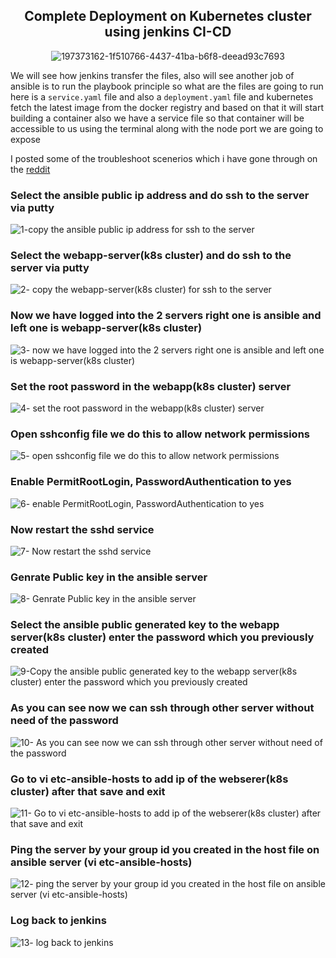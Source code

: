 <div align="center">

## Complete Deployment on Kubernetes cluster using jenkins CI-CD

![197373162-1f510766-4437-41ba-b6f8-deead93c7693](https://user-images.githubusercontent.com/58173938/197495878-0be968d0-2c33-4c26-b6fb-5a20b825c646.png)

</div>

We will see how jenkins transfer the files, also will see another job of ansible is to run the 
playbook principle so what are the files are going to run here is a `service.yaml` 
file and also a `deployment.yaml` file and kubernetes fetch the latest image 
from the docker registry and based on that it will start building a container 
also we have a service file so that container will be accessible to us using 
the terminal along with the node port we are going to expose 

I posted some of the troubleshoot scenerios which i have gone through on the [reddit](https://www.reddit.com/user/Mohanse7)

### Select the ansible public ip address and do ssh to the server via putty

![1-copy the ansible public ip address for ssh to the server](https://user-images.githubusercontent.com/58173938/197496057-5928e3fd-6a9d-42fb-bc6e-e38248031e1b.png)

### Select the webapp-server(k8s cluster) and do ssh to the server via putty

![2- copy the webapp-server(k8s cluster) for ssh to the server](https://user-images.githubusercontent.com/58173938/197496329-a5e59924-728c-4af2-aad1-ae2d57e42ab6.png)
 
### Now we have logged into the 2 servers right one is ansible and left one is webapp-server(k8s cluster)

![3- now we have logged into the 2 servers right one is ansible and left one is webapp-server(k8s cluster)](https://user-images.githubusercontent.com/58173938/197496413-248dee66-e90c-4703-ac65-844f083a1847.png)

### Set the root password in the webapp(k8s cluster) server

![4- set the root password in the webapp(k8s cluster) server](https://user-images.githubusercontent.com/58173938/197496499-8eef533a-718b-41a3-948c-16be6f431a01.png)

### Open sshconfig file we do this to allow network permissions

![5- open sshconfig file we do this to allow network permissions](https://user-images.githubusercontent.com/58173938/197496657-4604368b-b03d-4ca2-9b7d-002447aa496b.png)

### Enable PermitRootLogin, PasswordAuthentication to yes

![6- enable PermitRootLogin, PasswordAuthentication to yes](https://user-images.githubusercontent.com/58173938/197496738-aae168a7-b3e6-4874-b527-239d633ebef5.png)

### Now restart the sshd service 

![7- Now restart the sshd service ](https://user-images.githubusercontent.com/58173938/197496900-e7cd5063-978a-43cd-ad3b-36d7d6f76750.png)

### Genrate Public key in the ansible server

![8- Genrate Public key in the ansible server](https://user-images.githubusercontent.com/58173938/197497206-73336fd5-5e9d-4f80-ae77-d5200e89a14c.png)

### Select the ansible public generated key to the webapp server(k8s cluster) enter the password which you previously created

![9-Copy the ansible public generated key to the webapp server(k8s cluster) enter the password which you previously created](https://user-images.githubusercontent.com/58173938/197497331-5cb625d3-b9c3-4368-a2bc-0deac37a7b91.png)

### As you can see now we can ssh through other server without need of the password

![10- As you can see now we can ssh through other server without need of the password](https://user-images.githubusercontent.com/58173938/197497403-7575a61d-f475-4ff0-b0bd-77954959f8da.png)

### Go to vi etc-ansible-hosts to add ip of the webserer(k8s cluster) after that save and exit

![11- Go to vi etc-ansible-hosts to add ip of the webserer(k8s cluster) after that save and exit](https://user-images.githubusercontent.com/58173938/197497524-896af191-9bdf-4bc6-80c4-7c06942e357c.png)

### Ping the server by your group id you created in the host file on ansible server (vi etc-ansible-hosts)

![12- ping the server by your group id you created in the host file on ansible server (vi etc-ansible-hosts)](https://user-images.githubusercontent.com/58173938/197497588-7968013d-22e9-4751-aaea-668fbb1f9914.png)

### Log back to jenkins

![13- log back to jenkins](https://user-images.githubusercontent.com/58173938/197497643-443116f1-6cb1-4b1e-bafb-1f36c3b59921.png)



